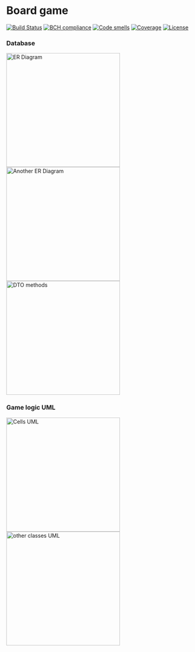 # Board game
[![Build Status](https://travis-ci.org/DimaStoyanov/Monopoly.svg?branch=master)](https://travis-ci.org/DimaStoyanov/Monopoly)
[![BCH compliance](https://bettercodehub.com/edge/badge/DimaStoyanov/Monopoly?branch=master)](https://bettercodehub.com/results/DimaStoyanov/Monopoly)
[![Code smells](https://sonarcloud.io/api/project_badges/measure?project=netcracker.study%3Amonopoly&metric=code_smells)](https://sonarcloud.io/project/issues?id=netcracker.study%3Amonopoly&resolved=false&types=CODE_SMELL)
[![Coverage](https://sonarcloud.io/api/project_badges/measure?project=netcracker.study%3Amonopoly&metric=coverage)](https://sonarcloud.io/component_measures?id=netcracker.study%3Amonopoly&metric=coverage)
[![License](http://img.shields.io/:license-mit-blue.svg)](https://github.com/DimaStoyanov/Monopoly/blob/master/LICENSE)

### Database
<img alt="ER Diagram" height="300px" src="https://sun9-4.userapi.com/c834204/v834204523/f48d0/ajY7LB814ZA.jpg"> 
<img alt="Another ER Diagram" height="300px" src="https://sun9-9.userapi.com/c834204/v834204523/f48c7/g4Nmh2-sGy4.jpg">
<img alt="DTO methods" height="300px" src="https://sun9-6.userapi.com/c834204/v834204523/f48bf/83vTgzZ3Qq8.jpg">


### Game logic UML
<img alt="Cells UML" height="300px" src="https://pp.userapi.com/c846418/v846418523/8682/DPXCEQpg5yo.jpg">
<img alt="other classes UML" height="300px" src="https://pp.userapi.com/c846418/v846418523/8689/-hZ0m7CTfA8.jpg">